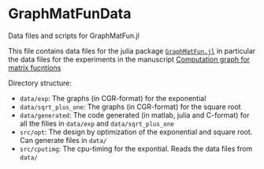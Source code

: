 # GraphMatFunData
Data files and scripts for GraphMatFun.jl 

This file contains data files for the julia package [`GraphMatFun.jl`](https://github.com/matrixfunctions/GraphMatFun.jl) in particular the data files for the experiments in the manuscript [Computation graph for matrix fucntions](https://arxiv.org/abs/2107.12198)

Directory structure:
* `data/exp`: The graphs (in CGR-format) for the exponential
* `data/sqrt_plus_one`: The graphs (in CGR-format) for the square root
* `data/generated`: The code generated (in matlab, julia and C-format) for all the filies in `data/exp` and `data/sqrt_plus_one`
* `src/opt`: The design by optimization of the exponential and square root. Can generate files in `data/`
* `src/cputimg`: The cpu-timing for the expontial. Reads the data files from `data/`
